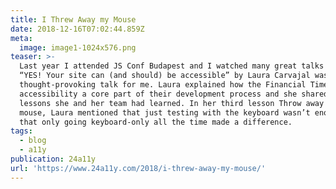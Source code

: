 ```yaml
---
title: I Threw Away my Mouse
date: 2018-12-16T07:02:44.859Z
meta:
  image: image1-1024x576.png
teaser: >-
  Last year I attended JS Conf Budapest and I watched many great talks but
  “YES! Your site can (and should) be accessible” by Laura Carvajal was the most
  thought-provoking talk for me. Laura explained how the Financial Times made
  accessibility a core part of their development process and she shared several
  lessons she and her team had learned. In her third lesson Throw away your
  mouse, Laura mentioned that just testing with the keyboard wasn’t enough and
  that only going keyboard-only all the time made a difference.
tags:
  - blog
  - a11y
publication: 24a11y
url: 'https://www.24a11y.com/2018/i-threw-away-my-mouse/'
---
```

